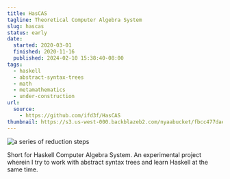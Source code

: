 ```yaml
---
title: HasCAS
tagline: Theoretical Computer Algebra System
slug: hascas
status: early
date:
  started: 2020-03-01
  finished: 2020-11-16
  published: 2024-02-10 15:38:40-08:00
tags:
  - haskell
  - abstract-syntax-trees
  - math
  - metamathematics
  - under-construction
url:
  source:
    - https://github.com/ifd3f/HasCAS
thumbnail: https://s3.us-west-000.backblazeb2.com/nyaabucket/fbcc477dae03c47cc00f06dd334c7db2f3744b1fe1727cb5d1c86e6fdaf20b0b/thumbnail.png
---
```


![a series of reduction steps](https://s3.us-west-000.backblazeb2.com/nyaabucket/fbcc477dae03c47cc00f06dd334c7db2f3744b1fe1727cb5d1c86e6fdaf20b0b/thumbnail.png)

Short for Haskell Computer Algebra System. An experimental project wherein I try
to work with abstract syntax trees and learn Haskell at the same time.
